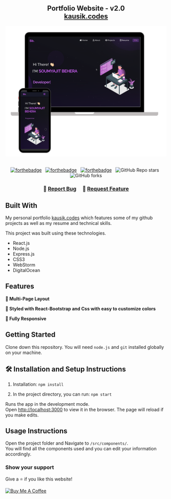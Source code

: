 <h2 align="center">
  Portfolio Website - v2.0<br/>
  <a href="https://kausik.codes/" target="_blank">kausik.codes</a>
</h2>
<div align="center">
  <img alt="Demo" src="./Images/readme-img1.png" />
</div>

<br/>

<center>

[![forthebadge](https://forthebadge.com/images/badges/built-with-love.svg)](https://forthebadge.com) &nbsp;
[![forthebadge](https://forthebadge.com/images/badges/made-with-javascript.svg)](https://forthebadge.com) &nbsp;
[![forthebadge](https://forthebadge.com/images/badges/open-source.svg)](https://forthebadge.com) &nbsp;
![GitHub Repo stars](https://img.shields.io/github/stars/Kaus1kC0des/Portfolio?color=red&logo=github&style=for-the-badge) &nbsp;
![GitHub forks](https://img.shields.io/github/forks/Kaus1kC0des/Portfolio?color=red&logo=github&style=for-the-badge)

</center>

<h3 align="center">
    🔹
    <a href="https://github.com/sKaus1kC0des/Portfolio/issues">Report Bug</a> &nbsp; &nbsp;
    🔹
    <a href="https://github.com/Kaus1kC0des/Portfolio/issues">Request Feature</a>
</h3>

## Built With

My personal portfolio <a href="https://kausik.codes/" target="_blank">kausik.codes</a> which features some of my 
github 
projects as well as my resume and technical skills.<br/>

This project was built using these technologies.

- React.js
- Node.js
- Express.js
- CSS3
- WebStorm
- DigitalOcean

## Features

**📖 Multi-Page Layout**

**🎨 Styled with React-Bootstrap and Css with easy to customize colors**

**📱 Fully Responsive**

## Getting Started

Clone down this repository. You will need `node.js` and `git` installed globally on your machine.

## 🛠 Installation and Setup Instructions

1. Installation: `npm install`

2. In the project directory, you can run: `npm start`

Runs the app in the development mode.\
Open [http://localhost:3000](http://localhost:3000) to view it in the browser.
The page will reload if you make edits.

## Usage Instructions

Open the project folder and Navigate to `/src/components/`. <br/>
You will find all the components used and you can edit your information accordingly.

### Show your support

Give a ⭐ if you like this website!

<a href="https://buymeacoffee.com/kaus1kc0des" target="_blank"><img src="https://cdn.buymeacoffee.com/buttons/v2/default-violet.png" alt="Buy Me A Coffee" height= "60px" width= "217px" ></a>
